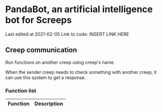 # PandaBot, an artificial intelligence bot for Screeps

Last edited at 2021-02-05
Link to code: INSERT LINK HERE

## Creep communication

Run functions on another creep using creep's name.

When the sender creep needs to check something with another creep, it can use this system to get a response.

### Function list

| Function      | Description                |
|---------------|:--------------------------:|
